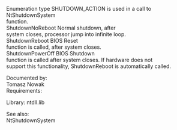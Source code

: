 Enumeration type SHUTDOWN\_ACTION is used in a call to \
NtShutdownSystem \
function. \
ShutdownNoReboot Normal shutdown, after \
system closes, processor jump into infinite loop. \
ShutdownReboot BIOS Reset \
function is called, after system closes. \
ShutdownPowerOff BIOS Shutdown \
function is called after system closes. If hardware does not \
support this functionality, ShutdownReboot is automatically called.

Documented by: \
Tomasz Nowak \
Requirements:

Library: ntdll.lib

See also: \
NtShutdownSystem
